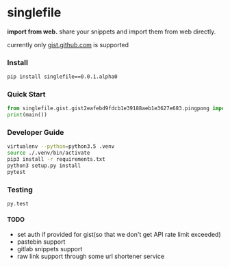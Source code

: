 # singlefile

**import from web.** share your snippets and import them from web directly.

currently only [gist.github.com](https://gist.github.com) is supported

### Install
```bash
pip install singlefile==0.0.1.alpha0
```

### Quick Start

```python
from singlefile.gist.gist2eafebd9fdcb1e39188aeb1e3627e683.pingpong import main
print(main())
```

### Developer Guide
```bash
virtualenv --python=python3.5 .venv
source ./.venv/bin/activate
pip3 install -r requirements.txt
python3 setup.py install
pytest
```

### Testing
```bash
py.test
```

#### TODO
 * set auth if provided for gist(so that we don't get API rate limit exceeded)
 * pastebin support
 * gitlab snippets support
 * raw link support through some url shortener service
